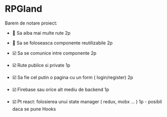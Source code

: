 # RPGland

Barem de notare proiect: 

- :black_square_button: Sa aiba mai multe rute  2p
- :black_square_button: Sa se foloseasca componente reutilizabile 2p
- :ballot_box_with_check: Sa se comunice intre componente 2p
- :ballot_box_with_check: Rute publice si private 1p
- :ballot_box_with_check: Sa fie cel putin o pagina cu un form ( login/register) 2p
- :ballot_box_with_check: Firebase sau orice alt mediu de backend 1p

- :ballot_box_with_check: Pt react: folosierea unui state manager ( redux, mobx ... ) 1p  - posibil daca se pune Hooks
